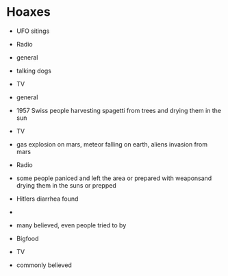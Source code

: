 # Hoaxes
<!--  -->
- UFO sitings
- Radio
- general

- talking dogs
- TV
- general

- 1957 Swiss people harvesting spagetti from trees and drying them in the sun
- TV

- gas explosion on mars, meteor falling on earth, aliens invasion from mars
- Radio
- some people paniced and left the area or prepared with weaponsand drying them in the suns or prepped

- Hitlers diarrhea found
-
- many believed, even people tried to by

- Bigfood
- TV
- commonly believed
